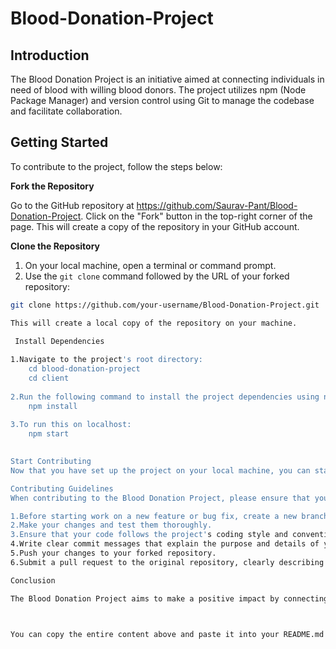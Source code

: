 # Blood-Donation-Project

## Introduction
The Blood Donation Project is an initiative aimed at connecting individuals in need of blood with willing blood donors. The project utilizes npm (Node Package Manager) and version control using Git to manage the codebase and facilitate collaboration.

## Getting Started
To contribute to the project, follow the steps below:

**Fork the Repository**

Go to the GitHub repository at https://github.com/Saurav-Pant/Blood-Donation-Project.
Click on the "Fork" button in the top-right corner of the page.
This will create a copy of the repository in your GitHub account.

**Clone the Repository**

1. On your local machine, open a terminal or command prompt.
2. Use the `git clone` command followed by the URL of your forked repository:

```bash
git clone https://github.com/your-username/Blood-Donation-Project.git

This will create a local copy of the repository on your machine.

 Install Dependencies
 
1.Navigate to the project's root directory:
    cd blood-donation-project
    cd client
    
2.Run the following command to install the project dependencies using npm:
    npm install
   
3.To run this on localhost:
    npm start
    

Start Contributing
Now that you have set up the project on your local machine, you can start contributing to the project by adding the necessary functionality to connect blood donors with individuals in need.

Contributing Guidelines
When contributing to the Blood Donation Project, please ensure that you follow these guidelines:

1.Before starting work on a new feature or bug fix, create a new branch for your changes.
2.Make your changes and test them thoroughly.
3.Ensure that your code follows the project's coding style and conventions.
4.Write clear commit messages that explain the purpose and details of your changes.
5.Push your changes to your forked repository.
6.Submit a pull request to the original repository, clearly describing the changes you have made.

Conclusion

The Blood Donation Project aims to make a positive impact by connecting blood donors with individuals in need of blood. By following the steps mentioned above, you can contribute to this project and help save lives. Thank you for your support!



You can copy the entire content above and paste it into your README.md file, and it will have the beautiful formatting applied.
















